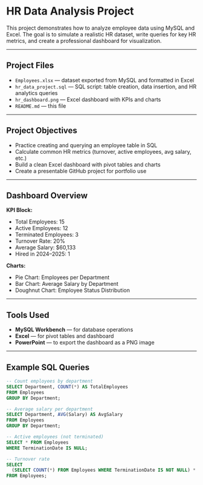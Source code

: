 
# HR Data Analysis Project 

This project demonstrates how to analyze employee data using MySQL and Excel. The goal is to simulate a realistic HR dataset, write queries for key HR metrics, and create a professional dashboard for visualization.

---

## Project Files

- `Employees.xlsx` — dataset exported from MySQL and formatted in Excel
- `hr_data_project.sql` — SQL script: table creation, data insertion, and HR analytics queries
- `hr_dashboard.png` — Excel dashboard with KPIs and charts
- `README.md` — this file

---

##  Project Objectives

- Practice creating and querying an employee table in SQL
- Calculate common HR metrics (turnover, active employees, avg salary, etc.)
- Build a clean Excel dashboard with pivot tables and charts
- Create a presentable GitHub project for portfolio use

---

##  Dashboard Overview

**KPI Block:**
- Total Employees: 15
- Active Employees: 12
- Terminated Employees: 3
- Turnover Rate: 20%
- Average Salary: $60,133
- Hired in 2024–2025: 1

**Charts:**
- Pie Chart: Employees per Department
- Bar Chart: Average Salary by Department
- Doughnut Chart: Employee Status Distribution


---

##  Tools Used

- **MySQL Workbench** — for database operations
- **Excel** — for pivot tables and dashboard
- **PowerPoint** — to export the dashboard as a PNG image

---

## Example SQL Queries

```sql
-- Count employees by department
SELECT Department, COUNT(*) AS TotalEmployees
FROM Employees
GROUP BY Department;

-- Average salary per department
SELECT Department, AVG(Salary) AS AvgSalary
FROM Employees
GROUP BY Department;

-- Active employees (not terminated)
SELECT * FROM Employees
WHERE TerminationDate IS NULL;

-- Turnover rate
SELECT 
  (SELECT COUNT(*) FROM Employees WHERE TerminationDate IS NOT NULL) * 100.0 / COUNT(*) AS TurnoverRate
FROM Employees;
```


